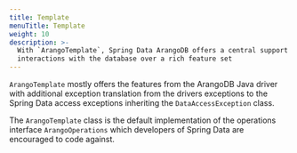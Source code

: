 ```yaml
---
title: Template
menuTitle: Template
weight: 10
description: >-
  With `ArangoTemplate`, Spring Data ArangoDB offers a central support for
  interactions with the database over a rich feature set
---
```

`ArangoTemplate` mostly offers the features from the ArangoDB Java driver with
additional exception translation from the drivers exceptions to the Spring Data
access exceptions inheriting the `DataAccessException` class.

The `ArangoTemplate` class is the default implementation of the operations
interface `ArangoOperations` which developers of Spring Data are encouraged to
code against.
